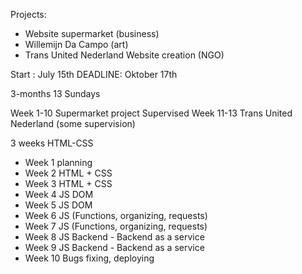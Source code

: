 Projects:
* Website supermarket (business)
* Willemijn Da Campo (art)
* Trans United Nederland Website creation (NGO)

Start : July 15th
DEADLINE: Oktober 17th 

3-months
13 Sundays

Week 1-10 Supermarket project Supervised
Week 11-13 Trans United Nederland (some supervision)

3 weeks HTML-CSS 

* Week 1 planning
* Week 2 HTML + CSS
* Week 3 HTML + CSS
* Week 4 JS DOM
* Week 5 JS DOM
* Week 6 JS (Functions, organizing, requests)
* Week 7 JS (Functions, organizing, requests)
* Week 8 JS Backend - Backend as a service
* Week 9 JS Backend - Backend as a service
* Week 10 Bugs fixing, deploying